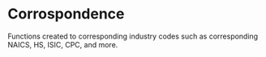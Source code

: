 # Corrospondence
Functions created to corresponding industry codes such as corresponding NAICS, HS, ISIC, CPC, and more.
